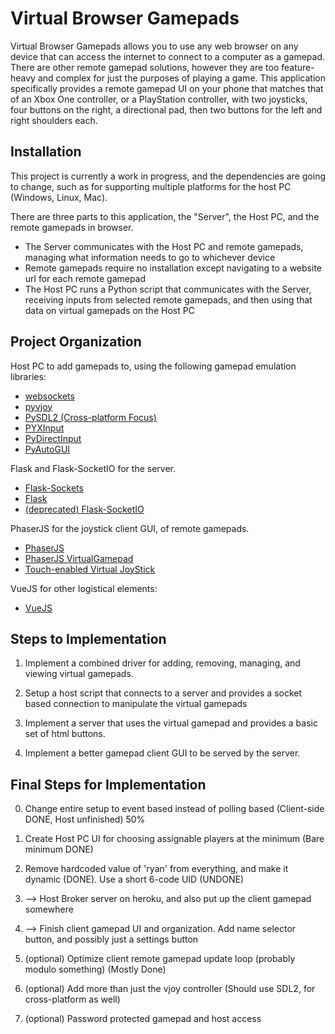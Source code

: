 # Virtual Browser Gamepads

Virtual Browser Gamepads allows you to use any web browser on any device that can access the internet to connect to a computer as a gamepad. There are other remote gamepad solutions, however they are too feature-heavy and complex for just the purposes of playing a game. This application specifically provides a remote gamepad UI on your phone that matches that of an Xbox One controller, or a PlayStation controller, with two joysticks, four buttons on the right, a directional pad, then two buttons for the left and right shoulders each.

## Installation

This project is currently a work in progress, and the dependencies are going to change, such as for supporting multiple platforms for the host PC (Windows, Linux, Mac).

There are three parts to this application, the "Server", the Host PC, and the remote gamepads in browser. 

- The Server communicates with the Host PC and remote gamepads, managing what information needs to go to whichever device
- Remote gamepads require no installation except navigating to a website url for each remote gamepad
- The Host PC runs a Python script that communicates with the Server, receiving inputs from selected remote gamepads, and then using that data on virtual gamepads on the Host PC

## Project Organization

Host PC to add gamepads to, using the following gamepad emulation libraries:
- [websockets](https://websockets.readthedocs.io/en/stable/)
- [pyvjoy](https://github.com/tidzo/pyvjoy)
- [PySDL2 (Cross-platform Focus)](https://pypi.org/project/PySDL2/)
- [PYXInput](https://pypi.org/project/PYXInput/)
- [PyDirectInput](https://pypi.org/project/PyDirectInput/)
- [PyAutoGUI](https://github.com/asweigart/pyautogui)

Flask and Flask-SocketIO for the server.
- [Flask-Sockets](https://pypi.org/project/Flask-Sockets/)
- [Flask](https://flask.palletsprojects.com/en/1.1.x/)
- [(deprecated) Flask-SocketIO](https://flask-socketio.readthedocs.io/en/latest/)

PhaserJS for the joystick client GUI, of remote gamepads.
- [PhaserJS](https://phaser.io/)
- [PhaserJS VirtualGamepad](https://github.com/ShawnHymel/phaser-plugin-virtual-gamepad)
- [Touch-enabled Virtual JoyStick](https://www.cssscript.com/touch-joystick-controller/)

VueJS for other logistical elements:
- [VueJS](https://vuejs.org/)

## Steps to Implementation

1. Implement a combined driver for adding, removing, managing, and viewing virtual gamepads.

2. Setup a host script that connects to a server and provides a socket based connection to manipulate the virtual gamepads

3. Implement a server that uses the virtual gamepad and provides a basic set of html buttons.

4. Implement a better gamepad client GUI to be served by the server.

## Final Steps for Implementation

0. Change entire setup to event based instead of polling based (Client-side DONE, Host unfinished) 50%

1. Create Host PC UI for choosing assignable players at the minimum (Bare minimum DONE)

2. Remove hardcoded value of 'ryan' from everything, and make it dynamic (DONE). Use a short 6-code UID (UNDONE)

3. --> Host Broker server on heroku, and also put up the client gamepad somewhere

4. --> Finish client gamepad UI and organization. Add name selector button, and possibly just a settings button

5. (optional) Optimize client remote gamepad update loop (probably modulo something) (Mostly Done)

6. (optional) Add more than just the vjoy controller (Should use SDL2, for cross-platform as well)

7. (optional) Password protected gamepad and host access